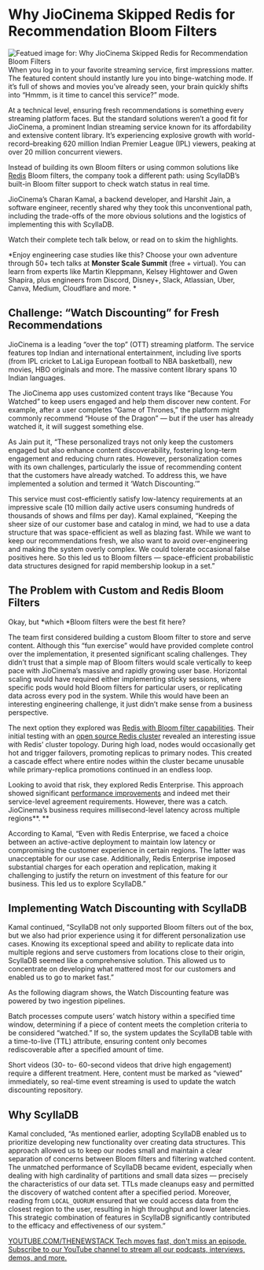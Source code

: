 # Why JioCinema Skipped Redis for Recommendation Bloom Filters
![Featued image for: Why JioCinema Skipped Redis for Recommendation Bloom Filters](https://cdn.thenewstack.io/media/2025/02/6dd1e3d9-streaming-1024x576.jpg)
When you log in to your favorite streaming service, first impressions matter. The featured content should instantly lure you into binge-watching mode. If it’s full of shows and movies you’ve already seen, your brain quickly shifts into “Hmmm, is it time to cancel this service?” mode.

At a technical level, ensuring fresh recommendations is something every streaming platform faces. But the standard solutions weren’t a good fit for JioCinema, a prominent Indian streaming service known for its affordability and extensive content library. It’s experiencing explosive growth with world-record–breaking 620 million Indian Premier League (IPL) viewers, peaking at over 20 million concurrent viewers.

Instead of building its own Bloom filters or using common solutions like [Redis](https://redis.com/?utm_content=inline+mention) Bloom filters, the company took a different path: using ScyllaDB’s built-in Bloom filter support to check watch status in real time.

JioCinema’s Charan Kamal, a backend developer, and Harshit Jain, a software engineer, recently shared why they took this unconventional path, including the trade-offs of the more obvious solutions and the logistics of implementing this with ScyllaDB.

Watch their complete tech talk below, or read on to skim the highlights.

*Enjoy engineering case studies like this? Choose your own adventure through 50+ tech talks at **Monster Scale Summit** (free + virtual). You can learn from experts like Martin Kleppmann, Kelsey Hightower and Gwen Shapira, plus engineers from Discord, Disney+, Slack, Atlassian, Uber, Canva, Medium, Cloudflare and more. *
## Challenge: “Watch Discounting” for Fresh Recommendations
JioCinema is a leading “over the top” (OTT) streaming platform. The service features top Indian and international entertainment, including live sports (from IPL cricket to LaLiga European football to NBA basketball), new movies, HBO originals and more. The massive content library spans 10 Indian languages.

The JioCinema app uses customized content trays like “Because You Watched” to keep users engaged and help them discover new content. For example, after a user completes “Game of Thrones,” the platform might commonly recommend “House of the Dragon” — but if the user has already watched it, it will suggest something else.

As Jain put it, “These personalized trays not only keep the customers engaged but also enhance content discoverability, fostering long-term engagement and reducing churn rates. However, personalization comes with its own challenges, particularly the issue of recommending content that the customers have already watched. To address this, we have implemented a solution and termed it ‘Watch Discounting.’”

This service must cost-efficiently satisfy low-latency requirements at an impressive scale (10 million daily active users consuming hundreds of thousands of shows and films per day). Kamal explained, “Keeping the sheer size of our customer base and catalog in mind, we had to use a data structure that was space-efficient as well as blazing fast. While we want to keep our recommendations fresh, we also want to avoid over-engineering and making the system overly complex. We could tolerate occasional false positives here. So this led us to Bloom filters — space-efficient probabilistic data structures designed for rapid membership lookup in a set.”

## The Problem with Custom and Redis Bloom Filters
Okay, but *which *Bloom filters were the best fit here?

The team first considered building a custom Bloom filter to store and serve content. Although this “fun exercise” would have provided complete control over the implementation, it presented significant scaling challenges. They didn’t trust that a simple map of Bloom filters would scale vertically to keep pace with JioCinema’s massive and rapidly growing user base. Horizontal scaling would have required either implementing sticky sessions, where specific pods would hold Bloom filters for particular users, or replicating data across every pod in the system. While this would have been an interesting engineering challenge, it just didn’t make sense from a business perspective.

The next option they explored was [Redis with Bloom filter capabilities](https://thenewstack.io/redis-data-types-the-basics/). Their initial testing with an [open source Redis cluster](https://thenewstack.io/valkey-whats-new-and-whats-next/) revealed an interesting issue with Redis’ cluster topology. During high load, nodes would occasionally get hot and trigger failovers, promoting replicas to primary nodes. This created a cascade effect where entire nodes within the cluster became unusable while primary-replica promotions continued in an endless loop.

Looking to avoid that risk, they explored Redis Enterprise. This approach showed significant [performance improvements](https://thenewstack.io/the-architects-guide-to-open-table-formats-and-object-storage/) and indeed met their service-level agreement requirements. However, there was a catch. JioCinema’s business requires millisecond-level latency across multiple regions**. **

According to Kamal, “Even with Redis Enterprise, we faced a choice between an active-active deployment to maintain low latency or compromising the customer experience in certain regions. The latter was unacceptable for our use case. Additionally, Redis Enterprise imposed substantial charges for each operation and replication, making it challenging to justify the return on investment of this feature for our business. This led us to explore ScyllaDB.”

## Implementing Watch Discounting with ScyllaDB
Kamal continued, “ScyllaDB not only supported Bloom filters out of the box, but we also had prior experience using it for different personalization use cases. Knowing its exceptional speed and ability to replicate data into multiple regions and serve customers from locations close to their origin, ScyllaDB seemed like a comprehensive solution. This allowed us to concentrate on developing what mattered most for our customers and enabled us to go to market fast.”

As the following diagram shows, the Watch Discounting feature was powered by two ingestion pipelines.

Batch processes compute users’ watch history within a specified time window, determining if a piece of content meets the completion criteria to be considered “watched.” If so, the system updates the ScyllaDB table with a time-to-live (TTL) attribute, ensuring content only becomes rediscoverable after a specified amount of time.

Short videos (30- to- 60-second videos that drive high engagement) require a different treatment. Here, content must be marked as “viewed” immediately, so real-time event streaming is used to update the watch discounting repository.

## Why ScyllaDB
Kamal concluded, “As mentioned earlier, adopting ScyllaDB enabled us to prioritize developing new functionality over creating data structures. This approach allowed us to keep our nodes small and maintain a clear separation of concerns between Bloom filters and filtering watched content. The unmatched performance of ScyllaDB became evident, especially when dealing with high cardinality of partitions and small data sizes — precisely the characteristics of our data set. TTLs made cleanups easy and permitted the discovery of watched content after a specified period. Moreover, reading from `LOCAL_QUORUM`
ensured that we could access data from the closest region to the user, resulting in high throughput and lower latencies. This strategic combination of features in ScyllaDB significantly contributed to the efficacy and effectiveness of our system.”

[
YOUTUBE.COM/THENEWSTACK
Tech moves fast, don't miss an episode. Subscribe to our YouTube
channel to stream all our podcasts, interviews, demos, and more.
](https://youtube.com/thenewstack?sub_confirmation=1)